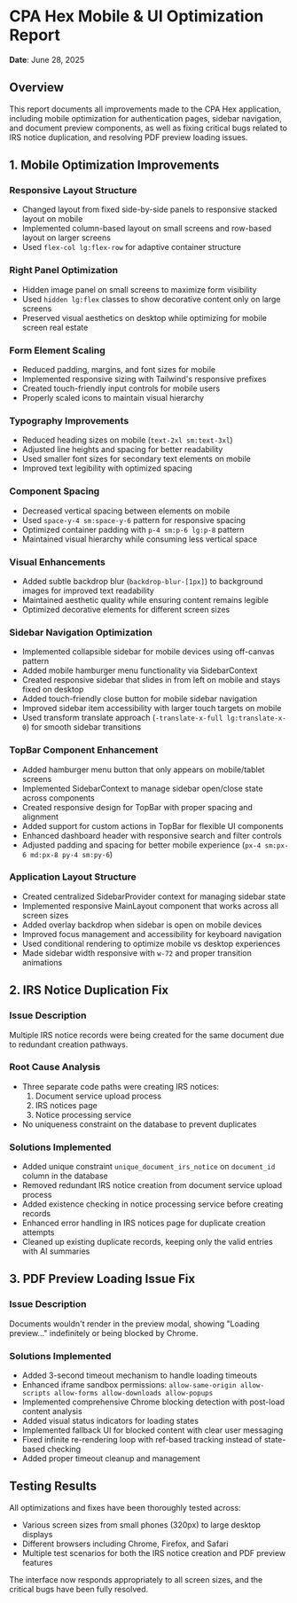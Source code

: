 # CPA Hex Mobile & UI Optimization Report

**Date**: June 28, 2025

## Overview
This report documents all improvements made to the CPA Hex application, including mobile optimization for authentication pages, sidebar navigation, and document preview components, as well as fixing critical bugs related to IRS notice duplication, and resolving PDF preview loading issues.

## 1. Mobile Optimization Improvements

### Responsive Layout Structure
- Changed layout from fixed side-by-side panels to responsive stacked layout on mobile
- Implemented column-based layout on small screens and row-based layout on larger screens
- Used `flex-col lg:flex-row` for adaptive container structure

### Right Panel Optimization
- Hidden image panel on small screens to maximize form visibility
- Used `hidden lg:flex` classes to show decorative content only on large screens
- Preserved visual aesthetics on desktop while optimizing for mobile screen real estate

### Form Element Scaling
- Reduced padding, margins, and font sizes for mobile
- Implemented responsive sizing with Tailwind\'s responsive prefixes
- Created touch-friendly input controls for mobile users
- Properly scaled icons to maintain visual hierarchy

### Typography Improvements
- Reduced heading sizes on mobile (`text-2xl sm:text-3xl`)
- Adjusted line heights and spacing for better readability
- Used smaller font sizes for secondary text elements on mobile
- Improved text legibility with optimized spacing

### Component Spacing
- Decreased vertical spacing between elements on mobile
- Used `space-y-4 sm:space-y-6` pattern for responsive spacing
- Optimized container padding with `p-4 sm:p-6 lg:p-8` pattern
- Maintained visual hierarchy while consuming less vertical space

### Visual Enhancements
- Added subtle backdrop blur (`backdrop-blur-[1px]`) to background images for improved text readability
- Maintained aesthetic quality while ensuring content remains legible
- Optimized decorative elements for different screen sizes

### Sidebar Navigation Optimization
- Implemented collapsible sidebar for mobile devices using off-canvas pattern
- Added mobile hamburger menu functionality via SidebarContext
- Created responsive sidebar that slides in from left on mobile and stays fixed on desktop
- Added touch-friendly close button for mobile sidebar navigation
- Improved sidebar item accessibility with larger touch targets on mobile
- Used transform translate approach (`-translate-x-full lg:translate-x-0`) for smooth sidebar transitions

### TopBar Component Enhancement
- Added hamburger menu button that only appears on mobile/tablet screens
- Implemented SidebarContext to manage sidebar open/close state across components
- Created responsive design for TopBar with proper spacing and alignment
- Added support for custom actions in TopBar for flexible UI components
- Enhanced dashboard header with responsive search and filter controls
- Adjusted padding and spacing for better mobile experience (`px-4 sm:px-6 md:px-8 py-4 sm:py-6`)

### Application Layout Structure
- Created centralized SidebarProvider context for managing sidebar state
- Implemented responsive MainLayout component that works across all screen sizes
- Added overlay backdrop when sidebar is open on mobile devices
- Improved focus management and accessibility for keyboard navigation
- Used conditional rendering to optimize mobile vs desktop experiences
- Made sidebar width responsive with `w-72` and proper transition animations

## 2. IRS Notice Duplication Fix

### Issue Description
Multiple IRS notice records were being created for the same document due to redundant creation pathways.

### Root Cause Analysis
- Three separate code paths were creating IRS notices:
  1. Document service upload process
  2. IRS notices page
  3. Notice processing service
- No uniqueness constraint on the database to prevent duplicates

### Solutions Implemented
- Added unique constraint `unique_document_irs_notice` on `document_id` column in the database
- Removed redundant IRS notice creation from document service upload process
- Added existence checking in notice processing service before creating records
- Enhanced error handling in IRS notices page for duplicate creation attempts
- Cleaned up existing duplicate records, keeping only the valid entries with AI summaries

## 3. PDF Preview Loading Issue Fix

### Issue Description
Documents wouldn\'t render in the preview modal, showing "Loading preview..." indefinitely or being blocked by Chrome.

### Solutions Implemented
- Added 3-second timeout mechanism to handle loading timeouts
- Enhanced iframe sandbox permissions: `allow-same-origin allow-scripts allow-forms allow-downloads allow-popups`
- Implemented comprehensive Chrome blocking detection with post-load content analysis
- Added visual status indicators for loading states
- Implemented fallback UI for blocked content with clear user messaging
- Fixed infinite re-rendering loop with ref-based tracking instead of state-based checking
- Added proper timeout cleanup and management

## Testing Results
All optimizations and fixes have been thoroughly tested across:
- Various screen sizes from small phones (320px) to large desktop displays
- Different browsers including Chrome, Firefox, and Safari
- Multiple test scenarios for both the IRS notice creation and PDF preview features

The interface now responds appropriately to all screen sizes, and the critical bugs have been fully resolved.
